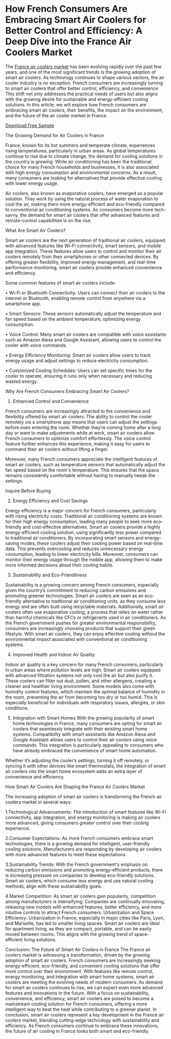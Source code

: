 # How French Consumers Are Embracing Smart Air Coolers for Better Control and Efficiency: A Deep Dive into the France Air Coolers Market

The [France air coolers market](url) has been evolving rapidly over the past few years, and one of the most significant trends is the growing adoption of smart air coolers. As technology continues to shape various sectors, the air cooler industry is no exception. French consumers are increasingly turning to smart air coolers that offer better control, efficiency, and convenience. This shift not only addresses the practical needs of users but also aligns with the growing desire for sustainable and energy-efficient cooling solutions. In this article, we will explore how French consumers are embracing smart air coolers, their benefits, the impact on the environment, and the future of the air cooler market in France.

[Download Free Sample](url)

The Growing Demand for Air Coolers in France

France, known for its hot summers and temperate climate, experiences rising temperatures, particularly in urban areas. As global temperatures continue to rise due to climate change, the demand for cooling solutions in the country is growing. While air conditioning has been the traditional choice for many French households and businesses, it is also associated with high energy consumption and environmental concerns. As a result, many consumers are looking for alternatives that provide effective cooling with lower energy usage.

Air coolers, also known as evaporative coolers, have emerged as a popular solution. They work by using the natural process of water evaporation to cool the air, making them more energy-efficient and eco-friendly compared to conventional air conditioning systems. As consumers become more tech-savvy, the demand for smart air coolers that offer advanced features and remote-control capabilities is on the rise.

What Are Smart Air Coolers?

Smart air coolers are the next generation of traditional air coolers, equipped with advanced features like Wi-Fi connectivity, smart sensors, and mobile app integration. These features allow users to control and monitor their air coolers remotely from their smartphones or other connected devices. By offering greater flexibility, improved energy management, and real-time performance monitoring, smart air coolers provide enhanced convenience and efficiency.

Some common features of smart air coolers include:

• Wi-Fi or Bluetooth Connectivity: Users can connect their air coolers to the internet or Bluetooth, enabling remote control from anywhere via a smartphone app.

• Smart Sensors: These sensors automatically adjust the temperature and fan speed based on the ambient temperature, optimizing energy consumption.

• Voice Control: Many smart air coolers are compatible with voice assistants such as Amazon Alexa and Google Assistant, allowing users to control the cooler with voice commands.

• Energy Efficiency Monitoring: Smart air coolers allow users to track energy usage and adjust settings to reduce electricity consumption.

• Customized Cooling Schedules: Users can set specific times for the cooler to operate, ensuring it runs only when necessary and reducing wasted energy.

Why Are French Consumers Embracing Smart Air Coolers?

1. Enhanced Control and Convenience

French consumers are increasingly attracted to the convenience and flexibility offered by smart air coolers. The ability to control the cooler remotely via a smartphone app means that users can adjust the settings before even entering the room. Whether they’re coming home after a long day or want to make adjustments while at work, smart air coolers allow French consumers to optimize comfort effortlessly. The voice control feature further enhances this experience, making it easy for users to command their air coolers without lifting a finger.

Moreover, many French consumers appreciate the intelligent features of smart air coolers, such as temperature sensors that automatically adjust the fan speed based on the room's temperature. This ensures that the space remains consistently comfortable without having to manually tweak the settings.

Inquire Before Buying

2. Energy Efficiency and Cost Savings

Energy efficiency is a major concern for French consumers, particularly with rising electricity costs. Traditional air conditioning systems are known for their high energy consumption, leading many people to seek more eco-friendly and cost-effective alternatives. Smart air coolers provide a highly energy-efficient cooling solution, using significantly less power compared to traditional air conditioners. By incorporating smart sensors and energy-saving modes, these coolers adjust their cooling power based on real-time data. This prevents overcooling and reduces unnecessary energy consumption, leading to lower electricity bills. Moreover, consumers can monitor their energy usage through the mobile app, allowing them to make more informed decisions about their cooling habits.

3. Sustainability and Eco-Friendliness
   
Sustainability is a growing concern among French consumers, especially given the country’s commitment to reducing carbon emissions and promoting greener technologies. Smart air coolers are seen as an eco-friendly alternative to traditional air conditioning units, as they consume less energy and are often built using recyclable materials. Additionally, smart air coolers often use evaporative cooling, a process that relies on water rather than harmful chemicals like CFCs or refrigerants used in air conditioners. As the French government pushes for greater environmental responsibility, consumers are increasingly choosing products that support their green lifestyle. With smart air coolers, they can enjoy effective cooling without the environmental impact associated with conventional air conditioning systems.

4. Improved Health and Indoor Air Quality

Indoor air quality is a key concern for many French consumers, particularly in urban areas where pollution levels are high. Smart air coolers equipped with advanced filtration systems not only cool the air but also purify it. These coolers can filter out dust, pollen, and other allergens, creating a cleaner and healthier living environment. Some models also come with humidity control features, which maintain the optimal balance of humidity in the room, preventing the air from becoming too dry or too humid. This is especially beneficial for individuals with respiratory issues, allergies, or skin conditions.

5. Integration with Smart Homes
With the growing popularity of smart home technologies in France, many consumers are opting for smart air coolers that seamlessly integrate with their existing smart home systems. Compatibility with smart assistants like Amazon Alexa and Google Assistant allows users to control their air coolers using voice commands. This integration is particularly appealing to consumers who have already embraced the convenience of smart home automation.

Whether it’s adjusting the cooler’s settings, turning it off remotely, or syncing it with other devices like smart thermostats, the integration of smart air coolers into the smart home ecosystem adds an extra layer of convenience and efficiency.

How Smart Air Coolers Are Shaping the France Air Coolers Market

The increasing adoption of smart air coolers is transforming the French air coolers market in several ways:

1.Technological Advancements: The introduction of smart features like Wi-Fi connectivity, app integration, and energy monitoring is making air coolers more advanced, giving consumers greater control over their cooling experience.
	
2.Consumer Expectations: As more French consumers embrace smart technologies, there is a growing demand for intelligent, user-friendly cooling solutions. Manufacturers are responding by developing air coolers with more advanced features to meet these expectations.

3.Sustainability Trends: With the French government's emphasis on reducing carbon emissions and promoting energy-efficient products, there is increasing pressure on companies to develop eco-friendly solutions. Smart air coolers, which consume less energy and use natural cooling methods, align with these sustainability goals.
  
4.Market Competition: As smart air coolers gain popularity, competition among manufacturers is intensifying. Companies are continually innovating, releasing new models with enhanced features, better efficiency, and more intuitive controls to attract French consumers. Urbanization and Space Efficiency: Urbanization in France, especially in major cities like Paris, Lyon, and Marseille, has led to smaller living spaces. Smart air coolers are ideal for apartment living, as they are compact, portable, and can be easily moved between rooms. This aligns with the growing trend of space-efficient living solutions.
    
Conclusion:
The Future of Smart Air Coolers in France
The France air coolers market is witnessing a transformation, driven by the growing adoption of smart air coolers. French consumers are increasingly seeking energy-efficient, eco-friendly, and convenient cooling solutions that offer more control over their environment. With features like remote control, energy monitoring, and integration with smart home systems, smart air coolers are meeting the evolving needs of modern consumers.
As demand for smart air coolers continues to rise, we can expect even more advanced features and innovations in the future. With a focus on sustainability, convenience, and efficiency, smart air coolers are poised to become a mainstream cooling solution for French consumers, offering a more intelligent way to beat the heat while contributing to a greener planet.
In conclusion, smart air coolers represent a key development in the France air coolers market, blending cutting-edge technology with sustainability and efficiency. As French consumers continue to embrace these innovations, the future of air cooling in France looks both smart and eco-friendly.


